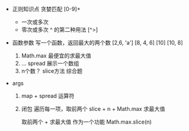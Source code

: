 - 正则知识点
    贪婪匹配 [0-9]+
    + 一次或多次
    * 零次或多次
    ^ 的第二种用法
    [^>]

- 函数参数
    写一个函数，返回最大的两个数
    [2,6, 'a'] [8, 4, 6] [10]
    [10, 8]
    1. Math.max 最便宜的求最大值
    2. ... spread 展示一个数组
    3. n个数？ slice方法
    综合题

- args
    1. map + spread 运算符
    2. 闭包 
        遍历每一项，取前两个 slice + n + Math.max 求最大值

        取前两个 + 求最大值 作为一个功能   Math.max.slice(n)
